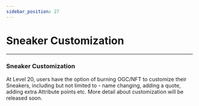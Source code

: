 ```yaml
---
sidebar_position: 27
---
```


# Sneaker Customization

***

### Sneaker Customization

At Level 20, users have the option of burning OGC/NFT to customize their Sneakers, including but not limited to - name changing, adding a quote, adding extra Attribute points etc. More detail about customization will be released soon.

